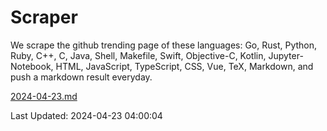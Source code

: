 # Scraper

We scrape the github trending page of these languages: Go, Rust, Python, Ruby, C++, C, Java, Shell, Makefile, Swift, Objective-C, Kotlin, Jupyter-Notebook, HTML, JavaScript, TypeScript, CSS, Vue, TeX, Markdown, and push a markdown result everyday.

[2024-04-23.md](https://github.com/yangwenmai/github-trending-backup/blob/master/2024-04-23.md)

Last Updated: 2024-04-23 04:00:04